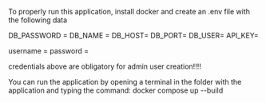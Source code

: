 To properly run this application, install docker and create an .env file with the following data

DB_PASSWORD =
DB_NAME =
DB_HOST=
DB_PORT=
DB_USER=
API_KEY=

username =
password =

credentials above are obligatory for admin user creation!!!!

You can run the application by opening a terminal in the folder with the application and typing the command: docker compose up --build

